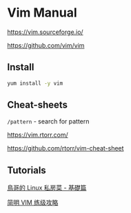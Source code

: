 # Vim Manual

<https://vim.sourceforge.io/>

<https://github.com/vim/vim>

## Install

```bash
yum install -y vim
```

## Cheat-sheets

`/pattern` - search for pattern

<https://vim.rtorr.com/>

<https://github.com/rtorr/vim-cheat-sheet>

## Tutorials

[鳥哥的 Linux 私房菜 - 基礎篇](http://linux.vbird.org/linux_basic/0310vi.php)

[简明 VIM 练级攻略](https://coolshell.cn/articles/5426.html)
